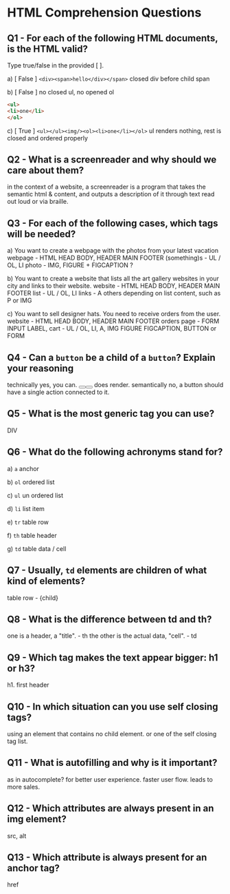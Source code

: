 # HTML Comprehension Questions

## Q1 - For each of the following HTML documents, is the HTML valid?

Type true/false in the provided [ ].

a) [ False ] `<div><span>hello</div></span>`
closed div before child span

b) [ False ]
no closed ul,
no opened ol

```html
<ul>
<li>one</li>
</ol>
```

c) [ True ] `<ul></ul><img/><ol><li>one</li></ol>`
ul renders nothing,
rest is closed and ordered properly

## Q2 - What is a screenreader and why should we care about them?

in the context of a website, a screenreader is a program that takes the semantic html & content, and outputs a description of it through text read out loud or via braille.

## Q3 - For each of the following cases, which tags will be needed?

a) You want to create a webpage with the photos from your latest vacation
webpage - HTML HEAD BODY, HEADER MAIN FOOTER
(something)s - UL / OL, LI
photo - IMG, FIGURE + FIGCAPTION ?

b) You want to create a website that lists all the art gallery websites in your city and links to their website.
website - HTML HEAD BODY, HEADER MAIN FOOTER
list - UL / OL, LI
links - A
others depending on list content, such as P or IMG

c) You want to sell designer hats. You need to receive orders from the user.
website - HTML HEAD BODY, HEADER MAIN FOOTER
orders page - FORM INPUT LABEL, 
cart - UL / OL, LI, A, IMG FIGURE FIGCAPTION, BUTTON or FORM


## Q4 - Can a `button` be a child of a `button`? Explain your reasoning
technically yes, you can. <button><button></button></button> does render.
semantically no, a button should have a single action connected to it.

## Q5 - What is the most generic tag you can use?
DIV

## Q6 - What do the following achronyms stand for?

a) `a` anchor

b) `ol` ordered list

c) `ul` un ordered list

d) `li` list item

e) `tr` table row

f) `th` table header

g) `td` table data / cell

## Q7 - Usually, `td` elements are children of what kind of elements?
table row - <tr>{child}</tr>

## Q8 - What is the difference between td and th?
one is a header, a "title". - th
the other is the actual data, "cell". - td

## Q9 - Which tag makes the text appear bigger: h1 or h3?
h1. first header

## Q10 - In which situation can you use self closing tags?
using an element that contains no child element. or one of the self closing tag list.

## Q11 - What is autofilling and why is it important?
as in autocomplete? for better user experience. faster user flow. leads to more sales. 

## Q12 - Which attributes are always present in an img element?
src, alt

## Q13 - Which attribute is always present for an anchor tag?
href
